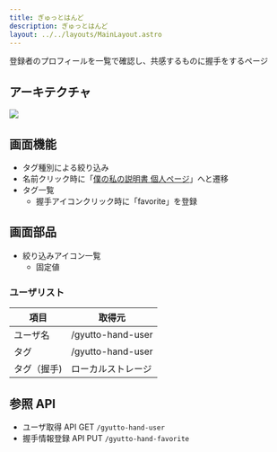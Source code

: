 ```yaml
---
title: ぎゅっとはんど
description: ぎゅっとはんど
layout: ../../layouts/MainLayout.astro
---
```


登録者のプロフィールを一覧で確認し、共感するものに握手をするページ

## アーキテクチャ

![](../../drawio-assets/architechture-shakehand.png)

## 画面機能

- タグ種別による絞り込み
- 名前クリック時に「[僕の私の説明書 個人ページ](../friendProfile)」へと遷移
- タグ一覧
  - 握手アイコンクリック時に「favorite」を登録

## 画面部品

- 絞り込みアイコン一覧
  - 固定値

### ユーザリスト

| 項目        | 取得元             |
| ----------- | ------------------ |
| ユーザ名    | /gyutto-hand-user  |
| タグ        | /gyutto-hand-user  |
| タグ（握手) | ローカルストレージ |

## 参照 API

- ユーザ取得 API GET `/gyutto-hand-user`
- 握手情報登録 API PUT `/gyutto-hand-favorite`
